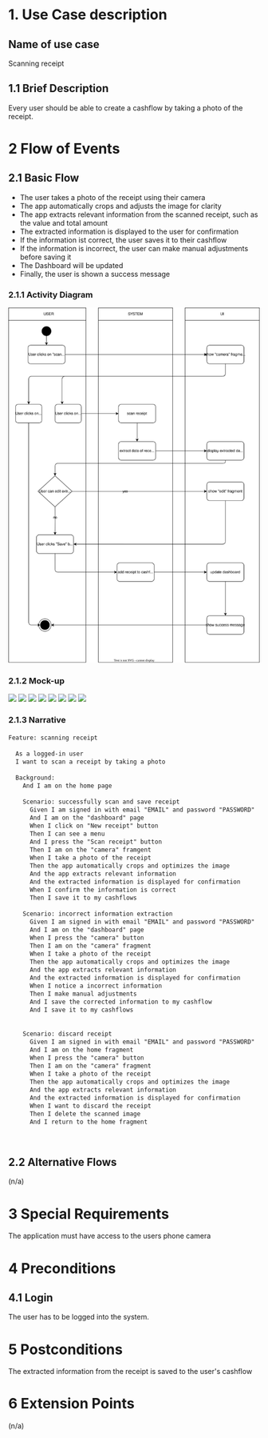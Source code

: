 # 1. Use Case description

## Name of use case

Scanning receipt

## 1.1 Brief Description

Every user should be able to create a cashflow by taking a photo of the receipt.   

# 2 Flow of Events

## 2.1 Basic Flow

- The user takes a photo of the receipt using their camera
- The app automatically crops and adjusts the image for clarity
- The app extracts relevant information from the scanned receipt, such as the value and total amount
- The extracted information is displayed to the user for confirmation
- If the information ist correct, the user saves it to their cashflow
- If the information is incorrect, the user can make manual adjustments before saving it
- The Dashboard will be updated
- Finally, the user is shown a success message

### 2.1.1 Activity Diagram
![Change_added_data_Activity_Diagram](scanning_receipt.drawio.svg)


### 2.1.2 Mock-up

![](../UC_6_evaluate_scanning_receipts/Slice%201.png)
![](../UC_6_evaluate_scanning_receipts/Slice%202.png)
![](../UC_6_evaluate_scanning_receipts/Slice%203.png)
![](../UC_6_evaluate_scanning_receipts/Slice%204.png)
![](../UC_6_evaluate_scanning_receipts/Slice%205.png)
![](../UC_6_evaluate_scanning_receipts/Slice%206.png)
![](../UC_6_evaluate_scanning_receipts/Slice%207.png)
![](../UC_6_evaluate_scanning_receipts/Slice%208.png)


### 2.1.3 Narrative

```gherkin
Feature: scanning receipt

  As a logged-in user
  I want to scan a receipt by taking a photo
  
  Background: 
    And I am on the home page
    
    Scenario: successfully scan and save receipt 
      Given I am signed in with email "EMAIL" and password "PASSWORD"
      And I am on the "dashboard" page
      When I click on "New receipt" button
      Then I can see a menu
      And I press the "Scan receipt" button
      Then I am on the "camera" framgent
      When I take a photo of the receipt
      Then the app automatically crops and optimizes the image
      And the app extracts relevant information
      And the extracted information is displayed for confirmation
      When I confirm the information is correct
      Then I save it to my cashflows
      
    Scenario: incorrect information extraction
      Given I am signed in with email "EMAIL" and password "PASSWORD"
      And I am on the "dashboard" page
      When I press the "camera" button
      Then I am on the "camera" fragment
      When I take a photo of the receipt
      Then the app automatically crops and optimizes the image
      And the app extracts relevant information
      And the extracted information is displayed for confirmation
      When I notice a incorrect information
      Then I make manual adjustments
      And I save the corrected information to my cashflow
      And I save it to my cashflows

      
    Scenario: discard receipt
      Given I am signed in with email "EMAIL" and password "PASSWORD"
      And I am on the home fragment
      When I press the "camera" button
      Then I am on the "camera" fragment
      When I take a photo of the receipt
      Then the app automatically crops and optimizes the image
      And the app extracts relevant information
      And the extracted information is displayed for confirmation
      When I want to discard the receipt
      Then I delete the scanned image
      And I return to the home fragment
      
      

```


## 2.2 Alternative Flows

(n/a)

# 3 Special Requirements

The application must have access to the users phone camera

# 4 Preconditions

## 4.1 Login

The user has to be logged into the system.

# 5 Postconditions

The extracted information from the receipt is saved to the user's cashflow

# 6 Extension Points

(n/a)


